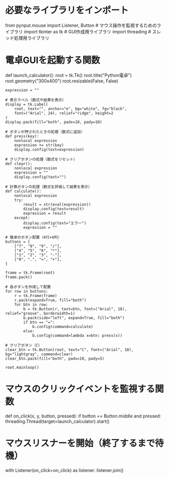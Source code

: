 # 必要なライブラリをインポート
from pynput.mouse import Listener, Button  # マウス操作を監視するためのライブラリ
import tkinter as tk                       # GUI作成用ライブラリ
import threading                           # スレッド処理用ライブラリ

# 電卓GUIを起動する関数
def launch_calculator():
    root = tk.Tk()
    root.title("Python電卓")
    root.geometry("300x400")
    root.resizable(False, False)

    expression = ""

    # 表示ラベル（数式や結果を表示）
    display = tk.Label(
        root, text="", anchor="e", bg="white", fg="black",
        font=("Arial", 24), relief="ridge", height=2
    )
    display.pack(fill="both", padx=10, pady=10)

    # ボタンが押されたときの処理（数式に追加）
    def press(key):
        nonlocal expression
        expression += str(key)
        display.config(text=expression)

    # クリアボタンの処理（数式をリセット）
    def clear():
        nonlocal expression
        expression = ""
        display.config(text="")

    # 計算ボタンの処理（数式を評価して結果を表示）
    def calculate():
        nonlocal expression
        try:
            result = str(eval(expression))
            display.config(text=result)
            expression = result
        except:
            display.config(text="エラー")
            expression = ""

    # 電卓のボタン配置（4行×4列）
    buttons = [
        ["7", "8", "9", "/"],
        ["4", "5", "6", "*"],
        ["1", "2", "3", "-"],
        ["0", ".", "=", "+"],
    ]

    frame = tk.Frame(root)
    frame.pack()

    # 各ボタンを作成して配置
    for row in buttons:
        r = tk.Frame(frame)
        r.pack(expand=True, fill="both")
        for btn in row:
            b = tk.Button(r, text=btn, font=("Arial", 18), relief="groove", borderwidth=1)
            b.pack(side="left", expand=True, fill="both")
            if btn == "=":
                b.config(command=calculate)
            else:
                b.config(command=lambda x=btn: press(x))

    # クリアボタン（C）
    clear_btn = tk.Button(root, text="C", font=("Arial", 18), bg="lightgray", command=clear)
    clear_btn.pack(fill="both", padx=10, pady=5)

    root.mainloop()

# マウスのクリックイベントを監視する関数
def on_click(x, y, button, pressed):
    if button == Button.middle and pressed:
        threading.Thread(target=launch_calculator).start()

# マウスリスナーを開始（終了するまで待機）
with Listener(on_click=on_click) as listener:
    listener.join()
